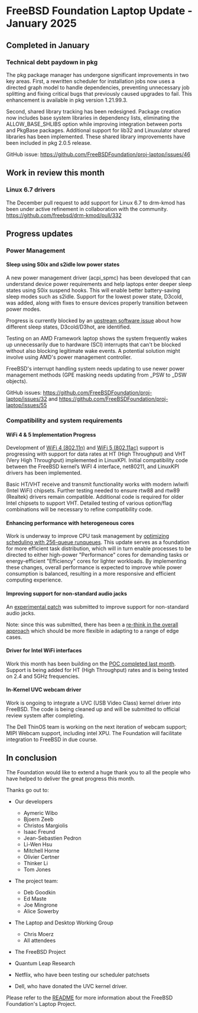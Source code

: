# FreeBSD Foundation Laptop Update - January 2025

## Completed in January

### Technical debt paydown in pkg

The pkg package manager has undergone significant improvements in two key areas. First, a rewritten scheduler for installation jobs now uses a directed graph model to handle dependencies, preventing unnecessary job splitting and fixing critical bugs that previously caused upgrades to fail. This enhancement is available in pkg version 1.21.99.3.

Second, shared library tracking has been redesigned. Package creation now includes base system libraries in dependency lists, eliminating the ALLOW_BASE_SHLIBS option while improving integration between ports and PkgBase packages. Additional support for lib32 and Linuxulator shared libraries has been implemented. These shared library improvements have been included in pkg 2.0.5 release.

GitHub issue: https://github.com/FreeBSDFoundation/proj-laptop/issues/46

## Work in review this month

### Linux 6.7 drivers
The December pull request to add support for Linux 6.7 to drm-kmod has been under active refinement in collaboration with the community. https://github.com/freebsd/drm-kmod/pull/332 

## Progress updates
### Power Management
#### Sleep using S0ix and s2idle low power states

A new power management driver (acpi_spmc) has been developed that can understand device power requirements and help laptops enter deeper sleep states using S0ix suspend hooks. This will enable better battery-saving sleep modes such as s2idle. Support for the lowest power state, D3cold, was added, along with fixes to ensure devices properly transition between power modes.

Progress is currently blocked by an [upstream software issue](https://github.com/acpica/acpica/pull/993) about how different sleep states, D3cold/D3hot, are identified.

Testing on an AMD Framework laptop shows the system frequently wakes up unnecessarily due to hardware (SCI) interrupts that can't be blocked without also blocking legitimate wake events. A potential solution might involve using AMD's power management controller.

FreeBSD's interrupt handling system needs updating to use newer power management methods (GPE masking needs updating from _PSW to _DSW objects).

GitHub issues: https://github.com/FreeBSDFoundation/proj-laptop/issues/32 and https://github.com/FreeBSDFoundation/proj-laptop/issues/55 


### Compatibility and system requirements
#### WiFi 4 & 5 Implementation Progress
Development of [WiFi 4 (802.11n)](https://github.com/FreeBSDFoundation/proj-laptop/issues/36) and [WiFi 5 (802.11ac)](https://github.com/FreeBSDFoundation/proj-laptop/issues/33) support is progressing with support for data rates at HT (High Throughput) and VHT (Very High Throughput) implemented in LinuxKPI. Initial compatibility code between the FreeBSD kernel’s WiFI 4 interface, net80211, and LinuxKPI drivers has been implemented. 

Basic HT/VHT receive and transmit functionality works with modern iwlwifi (Intel WiFi) chipsets. Further testing needed to ensure rtw88 and rtw89 (Realtek) drivers remain compatible. Additional code is required for older Intel chipsets to support VHT. Detailed testing of various option/flag combinations will be necessary to refine compatibility code.

#### Enhancing performance with heterogeneous cores
Work is underway to improve CPU task management by [optimizing scheduling with 256-queue runqueues](https://github.com/FreeBSDFoundation/proj-laptop/issues/54). This update serves as a foundation for more efficient task distribution, which will in turn enable processes to be directed to either high-power "Performance" cores for demanding tasks or energy-efficient "Efficiency" cores for lighter workloads. By implementing these changes, overall performance is expected to improve while power consumption is balanced, resulting in a more responsive and efficient computing experience.

#### Improving support for non-standard audio jacks
An [experimental patch](https://reviews.freebsd.org/D48809) was submitted to improve support for non-standard audio jacks. 

Note: since this was submitted, there has been a [re-think in the overall approach](https://github.com/FreeBSDFoundation/proj-laptop/issues/17) which should be more flexible in adapting to a range of edge cases.

#### Driver for Intel WiFi interfaces 
Work this month has been building on the [POC completed last month](https://github.com/FreeBSDFoundation/proj-laptop/issues/45). Support is being added for HT (High Throughput) rates and is being tested on 2.4 and 5GHz frequencies.

#### In-Kernel UVC webcam driver
Work is ongoing to integrate a UVC (USB Video Class) kernel driver into FreeBSD. The code is being cleaned up and will be submitted to official review system after completing. 

The Dell ThinOS team is working on the next iteration of webcam support; MIPI Webcam support, including intel XPU. The Foundation will facilitate integration to FreeBSD in due course. 

## In conclusion
The Foundation would like to extend a huge thank you to all the people who have helped to deliver the great progress this month.

Thanks go out to:
* Our developers
  * Aymeric Wibo
  * Bjoern Zeeb
  * Christos Margiolis
  * Isaac Freund
  * Jean-Sebastien Pedron
  * Li-Wen Hsu
  * Mitchell Horne
  * Olivier Certner
  * Thinker Li
  * Tom Jones

* The project team:
  * Deb Goodkin
  * Ed Maste
  * Joe Mingrone
  * Alice Sowerby

* The Laptop and Desktop Working Group
  * Chris Moerz
  * All attendees

* The FreeBSD Project
* Quantum Leap Research
* Netflix, who have been testing our scheduler patchsets
* Dell, who have donated the UVC kernel driver.

Please refer to the [README](../README.md) for more information about the FreeBSD Foundation's Laptop Project.

